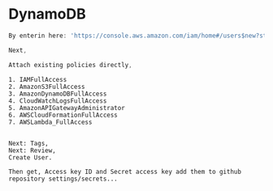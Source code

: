 # DynamoDB

```javascript
By enterin here: 'https://console.aws.amazon.com/iam/home#/users$new?step=details' fill the inputs then 'Select AWS credential type'.

Next,

Attach existing policies directly,

```

    1. IAMFullAccess
    2. AmazonS3FullAccess
    3. AmazonDynamoDBFullAccess
    4. CloudWatchLogsFullAccess
    5. AmazonAPIGatewayAdministrator
    6. AWSCloudFormationFullAccess
    7. AWSLambda_FullAccess

```

Next: Tags,
Next: Review,
Create User.

Then get, Access key ID and Secret access key add them to github repository settings/secrets...
```
